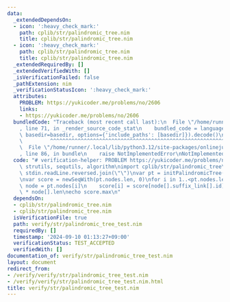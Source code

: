 ```yaml
---
data:
  _extendedDependsOn:
  - icon: ':heavy_check_mark:'
    path: cplib/str/palindromic_tree.nim
    title: cplib/str/palindromic_tree.nim
  - icon: ':heavy_check_mark:'
    path: cplib/str/palindromic_tree.nim
    title: cplib/str/palindromic_tree.nim
  _extendedRequiredBy: []
  _extendedVerifiedWith: []
  _isVerificationFailed: false
  _pathExtension: nim
  _verificationStatusIcon: ':heavy_check_mark:'
  attributes:
    PROBLEM: https://yukicoder.me/problems/no/2606
    links:
    - https://yukicoder.me/problems/no/2606
  bundledCode: "Traceback (most recent call last):\n  File \"/home/runner/.local/lib/python3.12/site-packages/onlinejudge_verify/documentation/build.py\"\
    , line 71, in _render_source_code_stat\n    bundled_code = language.bundle(stat.path,\
    \ basedir=basedir, options={'include_paths': [basedir]}).decode()\n          \
    \         ^^^^^^^^^^^^^^^^^^^^^^^^^^^^^^^^^^^^^^^^^^^^^^^^^^^^^^^^^^^^^^^^^^^^^^^^^^^^^^^^^\n\
    \  File \"/home/runner/.local/lib/python3.12/site-packages/onlinejudge_verify/languages/nim.py\"\
    , line 86, in bundle\n    raise NotImplementedError\nNotImplementedError\n"
  code: "# verification-helper: PROBLEM https://yukicoder.me/problems/no/2606\nimport\
    \ strutils, sequtils, algorithm\nimport cplib/str/palindromic_tree\n\nvar s =\
    \ stdin.readLine.reversed.join(\"\")\nvar pt = initPalindromicTree(s)\npt.update_count\n\
    \nvar score = newSeqWith(pt.nodes.len, 0)\nfor i in 1..<pt.nodes.len:\n    var\
    \ node = pt.nodes[i]\n    score[i] = score[node[].suffix_link[].id] + node[].count\
    \ * node[].len\necho score.max\n"
  dependsOn:
  - cplib/str/palindromic_tree.nim
  - cplib/str/palindromic_tree.nim
  isVerificationFile: true
  path: verify/str/palindromic_tree_test.nim
  requiredBy: []
  timestamp: '2024-09-10 01:13:27+09:00'
  verificationStatus: TEST_ACCEPTED
  verifiedWith: []
documentation_of: verify/str/palindromic_tree_test.nim
layout: document
redirect_from:
- /verify/verify/str/palindromic_tree_test.nim
- /verify/verify/str/palindromic_tree_test.nim.html
title: verify/str/palindromic_tree_test.nim
---
```

